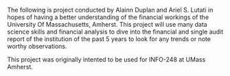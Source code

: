 The following is project conducted by Alainn Duplan and Ariel S. Lutati in hopes of having a better understanding of the financial workings of the University Of Massachusetts, Amherst.
This project will use many data science skills and financial analysis to dive into the financial and single audit report of the institution of the past 5 years to look for any trends or note worthy observations.

This project was originally intented to be used for INFO-248 at UMass Amherst.
